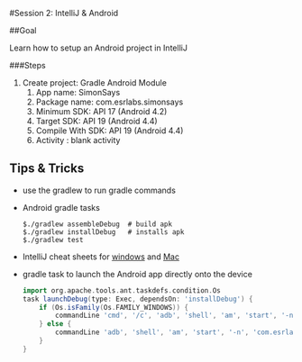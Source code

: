 #Session 2: IntelliJ & Android

##Goal 

Learn how to setup an Android project in IntelliJ

###Steps
1. Create project: Gradle Android Module
    1. App name: SimonSays
    1. Package name: com.esrlabs.simonsays
    1. Minimum SDK: API 17 (Android 4.2)
    1. Target SDK: API 19 (Android 4.4)
    1. Compile With SDK: API 19 (Android 4.4)
    1. Activity : blank activity


## Tips & Tricks

- use the gradlew to run gradle commands
- Android gradle tasks

    ```
    $./gradlew assembleDebug  # build apk
    $./gradlew installDebug   # installs apk
    $./gradlew test 
    ```
- IntelliJ cheat sheets for  [windows](https://www.jetbrains.com/idea/docs/IntelliJIDEA_ReferenceCard.pdf) and [Mac](https://www.jetbrains.com/idea/docs/IntelliJIDEA_ReferenceCard_Mac.pdf)

- gradle task to launch the Android app directly onto the device
    ```groovy
    import org.apache.tools.ant.taskdefs.condition.Os
    task launchDebug(type: Exec, dependsOn: 'installDebug') {
        if (Os.isFamily(Os.FAMILY_WINDOWS)) {
            commandLine 'cmd', '/c', 'adb', 'shell', 'am', 'start', '-n', 'com.esrlabs.simonsays/.NewGameActivity'
        } else {    
            commandLine 'adb', 'shell', 'am', 'start', '-n', 'com.esrlabs.simonsays/.NewGameActivity'
        }
    }
    ```
